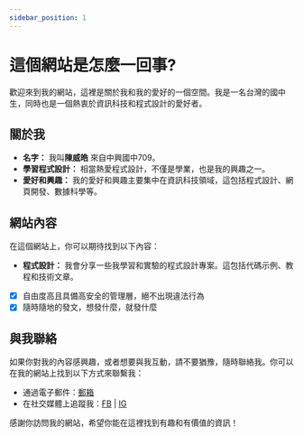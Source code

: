 ```yaml
---
sidebar_position: 1
---
```


# 這個網站是怎麼一回事?

歡迎來到我的網站，這裡是關於我和我的愛好的一個空間。我是一名台灣的國中生，同時也是一個熱衷於資訊科技和程式設計的愛好者。

## 關於我

- **名字：** 我叫**陳威皓** 來自中興國中709。
- **學習程式設計：** 相當熱愛程式設計，不僅是學業，也是我的興趣之一。
- **愛好和興趣：** 我的愛好和興趣主要集中在資訊科技領域，這包括程式設計、網頁開發、數據科學等。

## 網站內容

在這個網站上，你可以期待找到以下內容：

- **程式設計：** 我會分享一些我學習和實驗的程式設計專案。這包括代碼示例、教程和技術文章。

- [x] 自由度高且具備高安全的管理層，絕不出現違法行為
- [x] 隨時隨地的發文，想發什麼，就發什麼

## 與我聯絡

如果你對我的內容感興趣，或者想要與我互動，請不要猶豫，隨時聯絡我。你可以在我的網站上找到以下方式來聯繫我：

- 通過電子郵件：[郵箱](mailto:qwer091121@yahoo.com)
- 在社交媒體上追蹤我：[FB](https://www.facebook.com/profile.php?id=100061633305166) | [IG](https://www.instagram.com/starmoon9159/)

感謝你訪問我的網站，希望你能在這裡找到有趣和有價值的資訊！